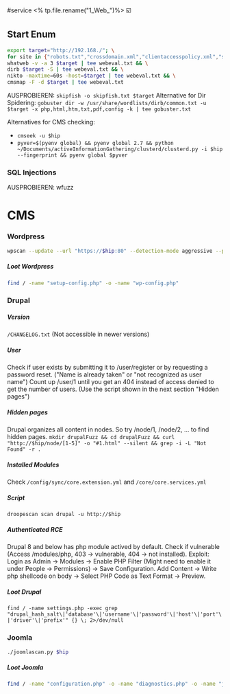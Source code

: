 #service
<% tp.file.rename("1_Web_")%>
☑️
## Start Enum
```bash
export target="http://192.168./"; \
for site in {"robots.txt","crossdomain.xml","clientaccesspolicy.xml","sitemap.xml",".well-known/"}; do firefox "$target$site"; done && \
whatweb -v -a 3 $target | tee webeval.txt && \
dirb $target -S | tee webeval.txt && \
nikto -maxtime=60s -host=$target | tee webeval.txt && \
cmsmap -F -d $target | tee webeval.txt
```
AUSPROBIEREN: `skipfish -o skipfish.txt $target`
Alternative for Dir Spidering:
`gobuster dir -w /usr/share/wordlists/dirb/common.txt -u $target -x php,html,htm,txt,pdf,config -k | tee gobuster.txt`

Alternatives for CMS checking:
- `cmseek -u $hip`
- `pyver=$(pyenv global) && pyenv global 2.7 && python ~/Documents/activeInformationGathering/clusterd/clusterd.py -i $hip --fingerprint && pyenv global $pyver`


### SQL Injections
AUSPROBIEREN: wfuzz

# CMS
### Wordpress
```bash
wpscan --update --url "https://$hip:80" --detection-mode aggressive --plugins-detection aggressive --disable-tls-checks --enumerate ap,vt,cb,dbe | tee wpscan_extended.txt
```

##### Loot Wordpress
```bash
find / -name "setup-config.php" -o -name "wp-config.php"
```
### Drupal

##### Version
`/CHANGELOG.txt` (Not accessible in newer versions)
##### User
Check if user exists by submitting it to /user/register or by requesting a password reset. ("Name is already taken" or "not recognized as user name")
Count up /user/1 until you get an 404 instead of access denied to get the number of users. (Use the script shown in the next section "Hidden pages")

##### Hidden pages
Drupal organizes all content in nodes. So try /node/1, /node/2, ... to find hidden pages.
`mkdir drupalFuzz && cd drupalFuzz && curl "http://$hip/node/[1-5]" -o "#1.html" --silent && grep -i -L "Not Found" -r .`

##### Installed Modules
Check `/config/sync/core.extension.yml` and `/core/core.services.yml`

##### Script
`droopescan scan drupal -u http://$hip`

##### Authenticated RCE
Drupal 8 and below has php module actived by default. Check if vulnerable (Access /modules/php, 403 -> vulnerable, 404 -> not installed).
Exploit: Login as Admin -> Modules -> Enable PHP Filter (Might need to enable it under People -> Permissions) -> Save Configuration. Add Content -> Write php shellcode on body -> Select PHP Code as Text Format -> Preview. 

##### Loot Drupal
`find / -name settings.php -exec grep "drupal_hash_salt\|'database'\|'username'\|'password'\|'host'\|'port'\|'driver'\|'prefix'" {} \; 2>/dev/null`

### Joomla
```bash
./joomlascan.py $hip
```
##### Loot Joomla
```bash
find / -name "configuration.php" -o -name "diagnostics.php" -o -name "joomla.inc.php" -o -name "config.inc.php"
```


